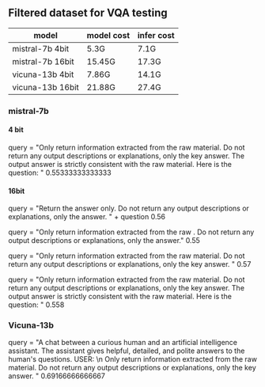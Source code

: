 ## Filtered dataset for VQA testing

|model|model cost| infer cost |
|---|---|---|
|mistral-7b 4bit|5.3G|7.1G|
|mistral-7b 16bit|15.45G|17.3G|
|vicuna-13b 4bit|7.86G|14.1G|
|vicuna-13b 16bit|21.88G|27.4G|


### mistral-7b
#### 4 bit
 query = "Only return information extracted from the raw material. Do not return any output descriptions or explanations, only the key answer. The output answer is strictly consistent with the raw material. Here is the question: "
 0.55333333333333

#### 16bit

query = "Return the answer only. Do not return any output descriptions or explanations, only the answer. " + question 0.56

query = "Only return information extracted from the raw <image>. Do not return any output descriptions or explanations, only the answer." 0.55

query = "Only return information extracted from the raw material. Do not return any output descriptions or explanations, only the key answer.  " 0.57

query = "Only return information extracted from the raw material. Do not return any output descriptions or explanations, only the key answer. The output answer is strictly consistent with the raw material. Here is the question: " 0.558


### Vicuna-13b
query = "A chat between a curious human and an artificial intelligence assistant. The assistant gives helpful, detailed, and polite answers to the human's questions. USER: <image>\n Only return information extracted from the raw material. Do not return any output descriptions or explanations, only the key answer.  " 
0.69166666666667